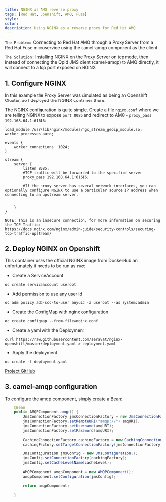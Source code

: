 ```yaml
---
title: NGINX as AMQ reverse proxy
tags: [Red Hat, Openshift, AMQ, Fuse]
style: 
color: 
description: Using NGINX as a reverse proxy for Red Hat AMQ
---
```


`The Problem:` Connecting to Red Hat AMQ through a Proxy Server from a Red Hat Fuse microservice using the camel-amqp component as the client 

`The Solution:` Installing NGINX on the Proxy Server on tcp mode, then instead of connecting the Qpid JMS client (camel-amqp) to AMQ directly, it will connect to a tcp port exposed on NGINX

## 1. Configure NGINX

In this example the Proxy Server was simulated as being an Openshift Cluster, so I deployed the NGINX container there.

The NGINX configuration is quite simple. Create a file `nginx.conf` where we are telling NGINX to expose `port 8085` and redirect to AMQ  - `proxy_pass 192.168.64.1:61616`:

```
load_module /usr/lib/nginx/modules/ngx_stream_geoip_module.so;
worker_processes auto;

events {
    worker_connections  1024;
}

stream {
    server {
        listen 8085;
        #TCP traffic will be forwarded to the specified server
        proxy_pass 192.168.64.1:61616;

        #If the proxy server has several network interfaces, you can optionally configure NGINX to use a particular source IP address when connecting to an upstream server.


    }
}
```

```
NOTE: This is an insecure connection, for more information on securing the TCP Traffic:
https://docs.nginx.com/nginx/admin-guide/security-controls/securing-tcp-traffic-upstream/
```

## 2. Deploy NGINX on Openshift

This container uses the official NGINX image from DockerHub an unfortunately it needs to be run as `root`

- Create a ServiceAccount

```
oc create serviceaccount useroot
```

- Add permission to use any user id

```
oc adm policy add-scc-to-user anyuid -z useroot --as system:admin
```

- Create the ConfigMap with nginx configuration

```
oc create configmap --from-file=nginx.conf
```

- Create a yaml with the Deployment

```
curl https://raw.githubusercontent.com/seravat/nginx-openshift/master/deployment.yaml > deployment.yaml
```

- Apply the deployment

```
oc create -f deployment.yaml
```

[Project GitHub](https://github.com/seravat/nginx-openshift)

## 3. camel-amqp configuration

To configure the amqp component, simply create a Bean:

```java
	@Bean
	public AMQPComponent amqp() {
		JmsConnectionFactory jmsConnectionFactory = new JmsConnectionFactory();
		jmsConnectionFactory.setRemoteURI("amqp://"+ amqURI);
		jmsConnectionFactory.setUsername(amqURI);
		jmsConnectionFactory.setPassword(amqURI);
		
		CachingConnectionFactory cachingFactory = new CachingConnectionFactory();
		cachingFactory.setTargetConnectionFactory(jmsConnectionFactory);
		
		JmsConfiguration jmsConfig = new JmsConfiguration();
		jmsConfig.setConnectionFactory(cachingFactory);
		jmsConfig.setCacheLevelName(cacheLevel);
		
		AMQPComponent amqpComponent = new AMQPComponent();
		amqpComponent.setConfiguration(jmsConfig);
		
		return amqpComponent;
		
	}
```



